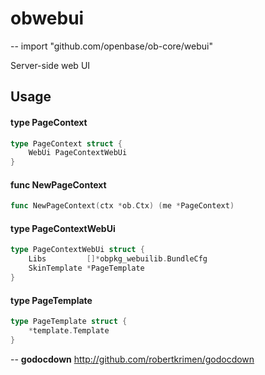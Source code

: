 # obwebui
--
    import "github.com/openbase/ob-core/webui"

Server-side web UI

## Usage

#### type PageContext

```go
type PageContext struct {
	WebUi PageContextWebUi
}
```


#### func  NewPageContext

```go
func NewPageContext(ctx *ob.Ctx) (me *PageContext)
```

#### type PageContextWebUi

```go
type PageContextWebUi struct {
	Libs         []*obpkg_webuilib.BundleCfg
	SkinTemplate *PageTemplate
}
```


#### type PageTemplate

```go
type PageTemplate struct {
	*template.Template
}
```

--
**godocdown** http://github.com/robertkrimen/godocdown
